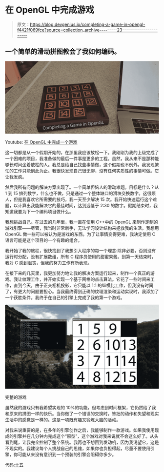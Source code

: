 # 在 OpenGL 中完成游戏

> 原文：<https://blog.devgenius.io/completing-a-game-in-opengl-f4421f069fce?source=collection_archive---------23----------------------->

## 一个简单的滑动拼图教会了我如何编码。

![](img/70e0ba68cba8f2afb76a92c8a7e6abfc.png)

Youtube: [在 OpenGL 中完成一个游戏](https://youtu.be/I3Mqp311UOw)

这一切都是从一个假期开始的，在那里我应该放松一下。我刚刚为我的上级完成了一个困难的项目，我准备做的最后一件事是更多的工程。虽然，我从来不是那种能够长时间坐着放松的人。我总是给自己找些事情做，这个假期也不例外。我发现繁忙的工作只能到此为止。我很快发现自己很无聊，没有任何实质性的事情可做。它让我发疯。

然后我所有问题的解决方案出现了。一个简单但恼人的滑动难题。目标是什么？从 1 到 15 排列数字，什么也不做，只是通过一个整体缺口的滑块交换数字。这很烦人，但是我喜欢它所需要的技巧，我一天至少解决 15 次。我开始快速运行这个难题，以计算出我能解决它的最佳时间，达到远低于 2:30 的数字。假期结束时，我知道我要为下一个编码项目做什么。

我想挑战自己。在过去的几年里，我一直在使用 C++中的 OpenGL 来制作定制的游戏引擎——尽管，我当时非常新手，无法学习设计结构来拯救我的生活。我想用 OpenGL 做一些可以被认为是游戏的东西。为了让事情变得更难，我决定使用 C 语言可能是这个项目的一个有趣的组合。

我开始了我的旅程，很快找到了我想引入程序的每一个理念:除非必要，否则没有运行时分配，没有扩展数组，所有 C 程序员使用的甜蜜果酱。到第一天结束时，我对 C 感到沮丧，但我的努力工作有所表现。

在接下来的几天里，我更加努力地让我的解决方案运行起来，制作一个真正的游戏。我让纹理工作，并开始实现一个基于网格的点击算法。它花了一些时间来工作，直到今天，由于正交相机投影，它只能以 1:1 的纵横比工作，但我没有时间了，有更大的问题要担心。当我最终得到正确的纹理渲染和运动实现时，我添加了一个获胜条件。我终于在自己的引擎上完成了我的第一个游戏。

![](img/c627b1b256e9f3b2280398fd538a4aab.png)

完整的游戏

虽然我的游戏只有我希望实现的 10%的功能，但考虑到时间框架，它仍然给了我和原来的拼图一样的快乐。当你做了一个错误的交换时，笨拙的动作和失望和现实生活中的感觉是一样的。这是一项既有趣又锻炼大脑的活动。

对我来说重要的是，在多年的引擎创作之后，我能够制作一款游戏。如果我使用现成的引擎并在几分钟内完成这个“原型”，这个游戏对我来说就不会这么好了。从头看到尾，让我完全控制了整个系统。我再也不想回到发动机，因为我渴望它，这是不现实的。我建议每个人挑战自己的思维，如果你也负担得起，尽量不要使用引擎，你可能从来没有意识到一个预装的引擎会阻碍你多少。

代码:[十五](https://github.com/Untiied/Fifteen)